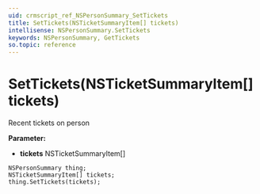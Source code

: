 ```yaml
---
uid: crmscript_ref_NSPersonSummary_SetTickets
title: SetTickets(NSTicketSummaryItem[] tickets)
intellisense: NSPersonSummary.SetTickets
keywords: NSPersonSummary, GetTickets
so.topic: reference
---
```


# SetTickets(NSTicketSummaryItem[] tickets)

Recent tickets on person

**Parameter:** 
 - **tickets** NSTicketSummaryItem[]

```crmscript
NSPersonSummary thing;
NSTicketSummaryItem[] tickets;
thing.SetTickets(tickets);
```

